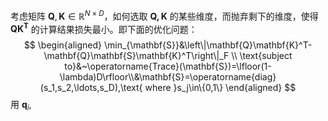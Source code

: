 考虑矩阵 $\mathbf{Q}, \mathbf{K} \in \mathbb{R}^{N\times D}$，如何选取 $\mathbf{Q,K}$ 的某些维度，而抛弃剩下的维度，使得 $\mathbf{QK^{T}}$ 的计算结果损失最小。即下面的优化问题：
$$
\begin{aligned}
\min_{\mathbf{S}}&\left\|\mathbf{Q}\mathbf{K}^T-\mathbf{Q}\mathbf{S}\mathbf{K}^T\right\|_F \\
\text{subject to}&~\operatorname{Trace}(\mathbf{S})=\lfloor(1-\lambda)D\rfloor\\&\mathbf{S}=\operatorname{diag}(s_1,s_2,\ldots,s_D),\text{ where }s_j\in\{0,1\}
\end{aligned}
$$
用 $\mathbf{q}_{i},\mathbf{}$